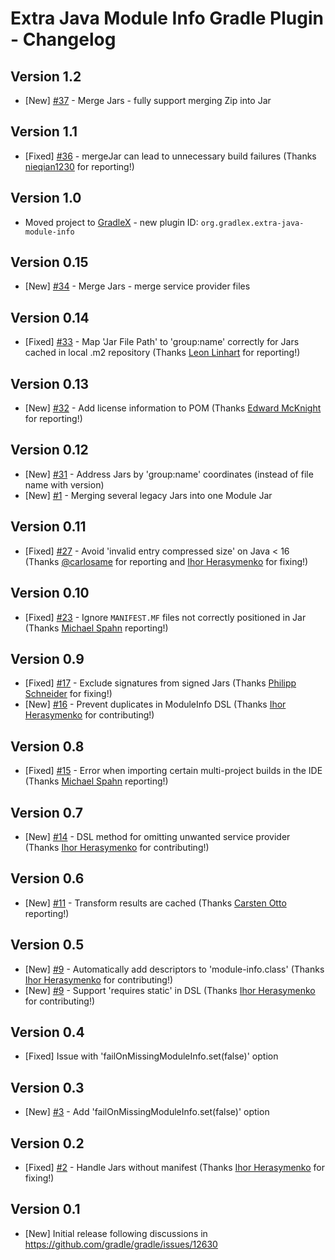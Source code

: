 # Extra Java Module Info Gradle Plugin - Changelog

## Version 1.2
* [New] [#37](https://github.com/gradlex-org/extra-java-module-info/issues/37) - Merge Jars - fully support merging Zip into Jar

## Version 1.1
* [Fixed] [#36](https://github.com/gradlex-org/extra-java-module-info/issues/36) - mergeJar can lead to unnecessary build failures (Thanks [nieqian1230](https://github.com/nieqian1230) for reporting!)

## Version 1.0
* Moved project to [GradleX](https://gradlex.org) - new plugin ID: `org.gradlex.extra-java-module-info`

## Version 0.15
* [New] [#34](https://github.com/gradlex-org/extra-java-module-info/issues/34) - Merge Jars - merge service provider files

## Version 0.14
* [Fixed] [#33](https://github.com/gradlex-org/extra-java-module-info/issues/33) - Map 'Jar File Path' to 'group:name' correctly for Jars cached in local .m2 repository (Thanks [Leon Linhart](https://github.com/TheMrMilchmann) for reporting!)

## Version 0.13
* [New] [#32](https://github.com/gradlex-org/extra-java-module-info/issues/32) - Add license information to POM (Thanks [Edward McKnight](https://github.com/EM-Creations) for reporting!)

## Version 0.12
* [New] [#31](https://github.com/gradlex-org/extra-java-module-info/issues/31) - Address Jars by 'group:name' coordinates (instead of file name with version)
* [New] [#1](https://github.com/gradlex-org/extra-java-module-info/issues/1) - Merging several legacy Jars into one Module Jar

## Version 0.11
* [Fixed] [#27](https://github.com/gradlex-org/extra-java-module-info/issues/27) - Avoid 'invalid entry compressed size' on Java < 16 (Thanks [@carlosame](https://github.com/carlosame) for reporting and [Ihor Herasymenko](https://github.com/iherasymenko) 
   for fixing!)

## Version 0.10
* [Fixed] [#23](https://github.com/gradlex-org/extra-java-module-info/issues/23) - Ignore `MANIFEST.MF` files not correctly positioned in Jar (Thanks [Michael Spahn](https://github.com/michael-spahn) reporting!)

## Version 0.9
* [Fixed] [#17](https://github.com/gradlex-org/extra-java-module-info/issues/17) - Exclude signatures from signed Jars (Thanks [Philipp Schneider](https://github.com/p-schneider) for fixing!)
* [New] [#16](https://github.com/gradlex-org/extra-java-module-info/issues/16) - Prevent duplicates in ModuleInfo DSL (Thanks [Ihor Herasymenko](https://github.com/iherasymenko) for contributing!)

## Version 0.8
* [Fixed] [#15](https://github.com/gradlex-org/extra-java-module-info/issues/15) - Error when importing certain multi-project builds in the IDE (Thanks [Michael Spahn](https://github.com/michael-spahn) reporting!)

## Version 0.7
* [New] [#14](https://github.com/gradlex-org/extra-java-module-info/issues/14) - DSL method for omitting unwanted service provider (Thanks [Ihor Herasymenko](https://github.com/iherasymenko) for contributing!)

## Version 0.6
* [New] [#11](https://github.com/gradlex-org/extra-java-module-info/issues/11) - Transform results are cached (Thanks [Carsten Otto](https://github.com/C-Otto) reporting!)

## Version 0.5
* [New] [#9](https://github.com/gradlex-org/extra-java-module-info/issues/9) - Automatically add descriptors to 'module-info.class' (Thanks [Ihor Herasymenko](https://github.com/iherasymenko) for contributing!)
* [New] [#9](https://github.com/gradlex-org/extra-java-module-info/issues/9) - Support 'requires static' in DSL (Thanks [Ihor Herasymenko](https://github.com/iherasymenko) for contributing!)

## Version 0.4
* [Fixed] Issue with 'failOnMissingModuleInfo.set(false)' option

## Version 0.3
* [New] [#3](https://github.com/gradlex-org/extra-java-module-info/issues/3) - Add 'failOnMissingModuleInfo.set(false)' option

## Version 0.2
* [Fixed] [#2](https://github.com/gradlex-org/extra-java-module-info/issues/2) - Handle Jars without manifest (Thanks [Ihor Herasymenko](https://github.com/iherasymenko) for fixing!)

## Version 0.1
* [New] Initial release following discussions in https://github.com/gradle/gradle/issues/12630

